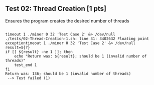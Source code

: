 ## Test 02: Thread Creation [1 pts]

Ensures the program creates the desired number of threads

```

timeout 1 ./miner 0 32 'Test Case 2' &> /dev/null
./tests/02-Thread-Creation-1.sh: line 31: 3402632 Floating point exceptiontimeout 1 ./miner 0 32 'Test Case 2' &> /dev/null
result=${?}
if [[ ${result} -ne 1 ]]; then
    echo "Return was: ${result}; should be 1 (invalid number of threads)"
    test_end 1
fi
Return was: 136; should be 1 (invalid number of threads)
 --> Test failed (1)
```

